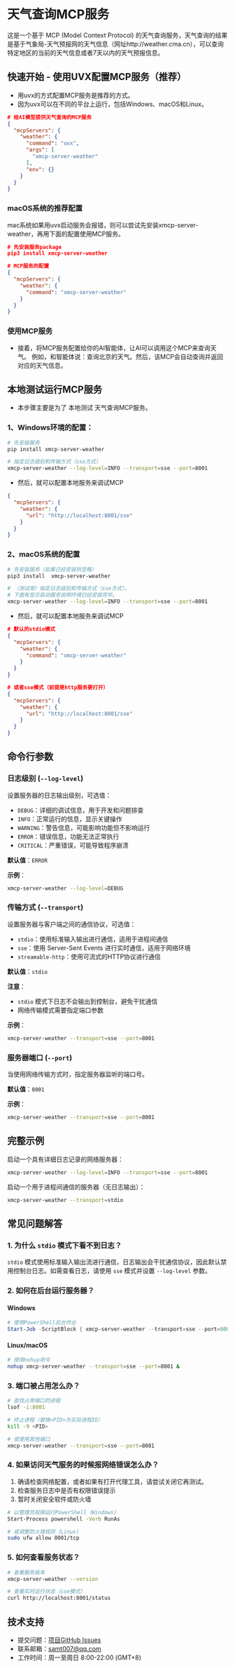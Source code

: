 # 天气查询MCP服务

这是一个基于 MCP (Model Context Protocol) 的天气查询服务，天气查询的结果是基于气象局-天气预报网的天气信息（网址http://weather.cma.cn），可以查询特定地区的当前的天气信息或者7天以内的天气预报信息。

## 快速开始 - 使用UVX配置MCP服务（推荐）
* 用uvx的方式配置MCP服务是推荐的方式。
* 因为uvx可以在不同的平台上运行，包括Windows、macOS和Linux。
```json
# 给AI模型提供天气查询的MCP服务
{
  "mcpServers": {
    "weather": {
      "command": "uvx",
      "args": [
        "xmcp-server-weather"
      ],
      "env": {}
    }
  }
}
```
### macOS系统的推荐配置
mac系统如果用uvx启动服务会报错，则可以尝试先安装xmcp-server-weather，再用下面的配置使用MCP服务。
```json
# 先安装服务package
pip3 install xmcp-server-weather

# MCP服务的配置
{
  "mcpServers": {
    "weather": {
      "command": "xmcp-server-weather"
    }
  }
}
```
### 使用MCP服务
* 接着，将MCP服务配置给你的AI智能体，让AI可以调用这个MCP来查询天气。
例如，和智能体说：查询北京的天气。然后，该MCP会自动查询并返回对应的天气信息。

## 本地测试运行MCP服务
* 本步骤主要是为了 本地测试 天气查询MCP服务。
### 1、Windows环境的配置：
```bash
# 先安装服务
pip install xmcp-server-weather

# 指定日志级别和传输方式（sse方式）
xmcp-server-weather --log-level=INFO --transport=sse --port=8001
```
* 然后，就可以配置本地服务来调试MCP
```json
{
  "mcpServers": {
    "weather": {
      "url": "http://localhost:8001/sse"
    }
  }
}
```
### 2、macOS系统的配置
```bash
# 先安装服务（如果已经安装则忽略）
pip3 install  xmcp-server-weather

# （测试用）指定日志级别和传输方式（sse方式）。
# 下面有显示启动服务说明环境已经安装完毕。
xmcp-server-weather --log-level=INFO --transport=sse --port=8001
```
* 然后，就可以配置本地服务来调试MCP
```json
# 默认的stdio模式
{
  "mcpServers": {
    "weather": {
      "command": "xmcp-server-weather"
    }
  }
}

# 或者sse模式（前提是http服务要打开）
{
  "mcpServers": {
    "weather": {
      "url": "http://localhost:8001/sse"
    }
  }
}
```

## 命令行参数

### 日志级别 (`--log-level`)
设置服务器的日志输出级别，可选值：
- `DEBUG`：详细的调试信息，用于开发和问题排查
- `INFO`：正常运行的信息，显示关键操作
- `WARNING`：警告信息，可能影响功能但不影响运行
- `ERROR`：错误信息，功能无法正常执行
- `CRITICAL`：严重错误，可能导致程序崩溃

**默认值**：`ERROR`

**示例**：
```bash
xmcp-server-weather --log-level=DEBUG
```

### 传输方式 (`--transport`)
设置服务器与客户端之间的通信协议，可选值：
- `stdio`：使用标准输入输出进行通信，适用于进程间通信
- `sse`：使用 Server-Sent Events 进行实时通信，适用于网络环境
- `streamable-http`：使用可流式的HTTP协议进行通信

**默认值**：`stdio`

**注意**：
- `stdio` 模式下日志不会输出到控制台，避免干扰通信
- 网络传输模式需要指定端口参数

**示例**：
```bash
xmcp-server-weather --transport=sse --port=8001
```

### 服务器端口 (`--port`)
当使用网络传输方式时，指定服务器监听的端口号。

**默认值**：`8001`

**示例**：
```bash
xmcp-server-weather --transport=sse --port=8001
```

## 完整示例

启动一个具有详细日志记录的网络服务器：
```bash
xmcp-server-weather --log-level=INFO --transport=sse --port=8001
```

启动一个用于进程间通信的服务器（无日志输出）：
```bash
xmcp-server-weather --transport=stdio
```


## 常见问题解答

### 1. 为什么 `stdio` 模式下看不到日志？
`stdio` 模式使用标准输入输出流进行通信，日志输出会干扰通信协议，因此默认禁用控制台日志。如需查看日志，请使用 `sse` 模式并设置 `--log-level` 参数。


### 2. 如何在后台运行服务器？

#### Windows
```powershell
# 使用PowerShell后台作业
Start-Job -ScriptBlock { xmcp-server-weather --transport=sse --port=8001 }
```

#### Linux/macOS
```bash
# 使用nohup命令
nohup xmcp-server-weather --transport=sse --port=8001 &
```

### 3. 端口被占用怎么办？
```bash
# 查找占用端口的进程
lsof -i:8001

# 终止进程（替换<PID>为实际进程ID）
kill -9 <PID>

# 或使用其他端口
xmcp-server-weather --transport=sse --port=8081
```

### 4. 如果访问天气服务的时候报网络错误怎么办？
1. 确请检查网络配置，或者如果有打开代理工具，请尝试关闭它再测试。
2. 检查服务日志中是否有权限错误提示
3. 暂时关闭安全软件或防火墙

```bash
# 以管理员权限运行PowerShell（Windows）
Start-Process powershell -Verb RunAs

# 或调整防火墙规则（Linux）
sudo ufw allow 8001/tcp
```
### 5. 如何查看服务状态？
```bash
# 查看服务版本
xmcp-server-weather --version

# 查看实时运行状态（sse模式）
curl http://localhost:8001/status
```

## 技术支持
- 提交问题：[项目GitHub Issues](https://github.com/xmcp-server-weather/issues)
- 联系邮箱：samt007@qq.com
- 工作时间：周一至周日 8:00-22:00 (GMT+8)

